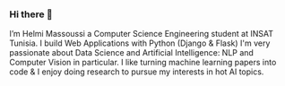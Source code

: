 ### Hi there 👋
I’m Helmi Massoussi a Computer Science Engineering student at INSAT Tunisia.
I build Web Applications with Python (Django & Flask)
I'm very passionate about Data Science and Artificial Intelligence: NLP and Computer Vision in particular.
I like turning machine learning papers into code & I enjoy doing research to pursue my interests in hot AI topics.
<!--
**h3lmii/h3lmii** is a ✨ _special_ ✨ repository because its `README.md` (this file) appears on your GitHub profile.

Here are some ideas to get you started:

- 🔭 I’m currently working on ...
- 🌱 I’m currently learning ...
- 👯 I’m looking to collaborate on ...
- 🤔 I’m looking for help with ...
- 💬 Ask me about ...
- 📫 How to reach me: ...
- 😄 Pronouns: ...
- ⚡ Fun fact: ...
-->
